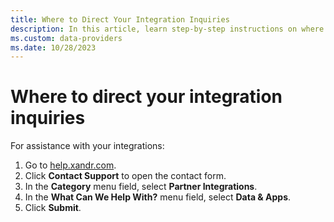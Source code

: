 ```yaml
---
title: Where to Direct Your Integration Inquiries
description: In this article, learn step-by-step instructions on where to direct your integration inquiries.
ms.custom: data-providers
ms.date: 10/28/2023
---
```


# Where to direct your integration inquiries

For assistance with your integrations:

1. Go to [help.xandr.com](https://help.xandr.com).
1. Click **Contact Support** to open the contact form.
1. In the **Category** menu field, select **Partner Integrations**.
1. In the **What Can We Help With?** menu field, select **Data & Apps**.
1. Click **Submit**.
